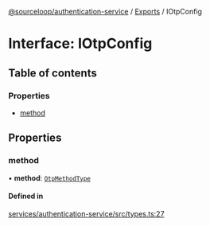 [@sourceloop/authentication-service](../README.md) / [Exports](../modules.md) / IOtpConfig

# Interface: IOtpConfig

## Table of contents

### Properties

- [method](IOtpConfig.md#method)

## Properties

### method

• **method**: [`OtpMethodType`](../enums/OtpMethodType.md)

#### Defined in

[services/authentication-service/src/types.ts:27](https://github.com/codeweb05/repo1/blob/a4cf318/services/authentication-service/src/types.ts#L27)
